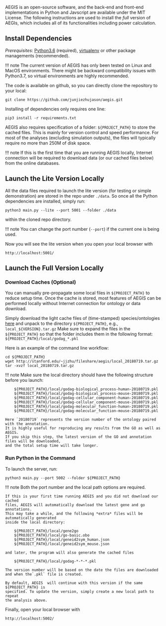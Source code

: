 
AEGIS is an open-source software, and the back-end and front-end implementations in Python and Javscript are available under the MIT License. The following instructions are used to install the *full* version of AEGIs, which includes all of its functionalities including power calculation.

## Install Dependencies

*Prerequisites*: [Python3.6](http://docs.python-guide.org/en/latest/) (required),
[virtualenv](https://virtualenv.pypa.io/en/stable/) or other package managements (recommended).

!!! note
    The current version of AEGIS has only been tested on Linux and MacOS environments.
    There might be backward compatibility issues with Python3.7, so virtual environments
    are highly recommended.


The code is available on github, so you can directly clone the repository to your local:

    git clone https://github.com/junjiezhujason/aegis.git

Installing of dependencies only requires one line:

    pip3 install -r requirements.txt

AEGIS also requires specification of a folder: `${PROJECT_PATH}` to store the
cached files. This is mainly for version control and speed performance.
For most of the analyses (excluding simulation outputs), the files will typically
require no more than 250M of disk space.

!!! note
    If this is the first time that you are running AEGIS locally, Internet connection
    will be required to download data (or our cached files below) from the online databases.


## Launch the Lite Version Locally

All the data files required to launch the lite version (for testing or simple demonstration)
are stored in the repo under `./data`. So once all the Python dependencies are installed,
simply run:

    python3 main.py --lite --port 5001 --folder ./data

within the cloned repo directory.

!!! note
    You can change the port number (`--port`) if the current one is being used.

Now you will see the lite version when you open your local browser with

    http://localhost:5001/

## Launch the Full Version Locally

### Download Caches (Optional)

You can manually pre-propagate some local files in `${PROJECT_PATH}` to reduce setup time.
Once the cache is stored, most features of AEGIS can be performed locally
without Internet connection for ontology or data download.

Simply download the light cache files of (time-stamped)
species/ontologies [here](http://stanford.edu/~jjzhu/fileshare/aegis)
and unpack to the directory `${PROJECT_PATH}`, e.g., `local_${VERSION}.tar.gz`
Make sure to expand the files in the `${PROJECT_PATH}` so that the folder includes
them in the following format: `${PROJECT_PATH}/local/godag_*.pkl`

Here is an example of the command line workflow:

    cd ${PROJECT_PATH}
    wget http://stanford.edu/~jjzhu/fileshare/aegis/local_20180719.tar.gz
    tar -xvzf local_20180719.tar.gz

!!! note
    Make sure the local directory should have the following structure before you launch:

        ${PROJECT_PATH}/local/godag-biological_process-human-20180719.pkl
        ${PROJECT_PATH}/local/godag-biological_process-mouse-20180719.pkl
        ${PROJECT_PATH}/local/godag-cellular_component-human-20180719.pkl
        ${PROJECT_PATH}/local/godag-cellular_component-mouse-20180719.pkl
        ${PROJECT_PATH}/local/godag-molecular_function-human-20180719.pkl
        ${PROJECT_PATH}/local/godag-molecular_function-mouse-20180719.pkl

    Here `20180719` represents the version number of the ontology paired with the annotation.
    It is highly useful for reproducing any results from the GO as well as AEGIS.
    If you skip this step, the latest version of the GO and annotation files will be downloaded,
    and the total setup time will take longer.

### Run Python in the Command

To launch the server, run:

    python3 main.py --port 5002 --folder ${PROJECT_PATH}


!!! note
    Both the port number and the local path options are required.

    If this is your first time running AEGIS and you did not download our cached
    files, AEGIS will automatically download the latest gene and go annotations.
    This may take a while, and the following *extra* files will be automatically generated
    inside the local directory:

        ${PROJECT_PATH}/local/gene2go
        ${PROJECT_PATH}/local/go-basic.obo
        ${PROJECT_PATH}/local/geneid2sym_human.json
        ${PROJECT_PATH}/local/geneid2sym_mouse.json

    and later, the program will also generate the cached files

        ${PROJECT_PATH}/local/godag-*-*-*.pkl

    The version number will be based on the date the files are downloaded and when the`.pkl` file is created.

    By default, AEGIS  will continue with this version if the same ${PROJECT_PATH} is
    specified. To update the version, simply create a new local path to repeat
    the analysis above.

Finally, open your local browser with

    http://localhost:5002/


